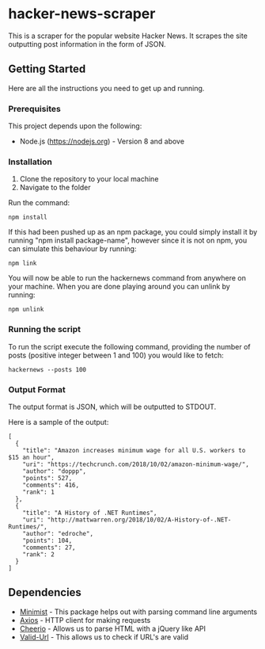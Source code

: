 # hacker-news-scraper

This is a scraper for the popular website Hacker News. It scrapes the site
outputting post information in the form of JSON.

## Getting Started
Here are all the instructions you need to get up and running.

### Prerequisites
This project depends upon the following:
  - Node.js (https://nodejs.org) - Version 8 and above

### Installation
1. Clone the repository to your local machine
2. Navigate to the folder

Run the command:

```
npm install
```

If this had been pushed up as an npm package, you could simply install it by running "npm install package-name", however 
since it is not on npm, you can simulate this behaviour by running:

```
npm link
``` 

You will now be able to run the hackernews command from anywhere on your machine. When you are done playing around
you can unlink by running:

```
npm unlink
``` 

### Running the script

To run the script execute the following command, providing the number of posts (positive integer between 1 and 100) 
you would like to fetch:

```
hackernews --posts 100
```
### Output Format

The output format is JSON, which will be outputted to STDOUT.

Here is a sample of the output:

```
[
  {
    "title": "Amazon increases minimum wage for all U.S. workers to $15 an hour",
    "uri": "https://techcrunch.com/2018/10/02/amazon-minimum-wage/",
    "author": "doppp",
    "points": 527,
    "comments": 416,
    "rank": 1
  },
  {
    "title": "A History of .NET Runtimes",
    "uri": "http://mattwarren.org/2018/10/02/A-History-of-.NET-Runtimes/",
    "author": "edroche",
    "points": 104,
    "comments": 27,
    "rank": 2
  }
]
```

## Dependencies

* [Minimist](https://github.com/substack/minimist) - This package helps out with parsing command line arguments
* [Axios](https://github.com/axios/axios) - HTTP client for making requests
* [Cheerio](https://github.com/cheeriojs/cheerio) - Allows us to parse HTML with a jQuery like API
* [Valid-Url](https://github.com/ogt/valid-url) - This allows us to check if URL's are valid
